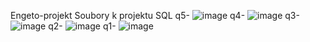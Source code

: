 Engeto-projekt
Soubory k projektu SQL
q5-
![image](https://github.com/user-attachments/assets/e3b7aca4-eac0-455c-ab73-587e9ec60b11)
q4-
![image](https://github.com/user-attachments/assets/894dece4-3d7e-4604-b83e-354b2ee0f4a0)
q3-
![image](https://github.com/user-attachments/assets/3f96af8c-5eec-4e4f-8309-efa218089d7a)
q2-
![image](https://github.com/user-attachments/assets/2ea43e4d-9b6a-47bb-a586-09f6f3b76a3b)
q1-
![image](https://github.com/user-attachments/assets/1b010ecc-9be4-45df-9626-77f2b34b7a7c)
